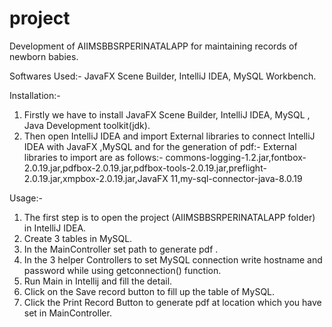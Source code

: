 # project

 Development of AIIMSBBSRPERINATALAPP for maintaining records of newborn babies.

Softwares Used:-
 JavaFX Scene Builder,  IntelliJ IDEA, MySQL Workbench.

Installation:-
1)	Firstly we have to install JavaFX Scene Builder,  IntelliJ IDEA, MySQL , Java Development toolkit(jdk).
2)	Then open IntelliJ IDEA and import External libraries to connect  IntelliJ IDEA with JavaFX ,MySQL and for the generation of pdf:-
   External libraries to import are as follows:-
commons-logging-1.2.jar,fontbox-2.0.19.jar,pdfbox-2.0.19.jar,pdfbox-tools-2.0.19.jar,preflight-2.0.19.jar,xmpbox-2.0.19.jar,JavaFX 11,my-sql-connector-java-8.0.19

Usage:-
1)	 The first step is to open the project  (AIIMSBBSRPERINATALAPP folder) in IntelliJ IDEA.
2)	Create 3 tables in MySQL.
3)	In the MainController set path to generate pdf .
4)	In the 3 helper Controllers to set MySQL connection write hostname and password while using getconnection() function.
5)	Run Main in Intellij and fill the detail.
6)	Click on the Save record button to fill up the table of MySQL.
7)	Click the Print Record Button to generate pdf at location which you have set in MainController.

